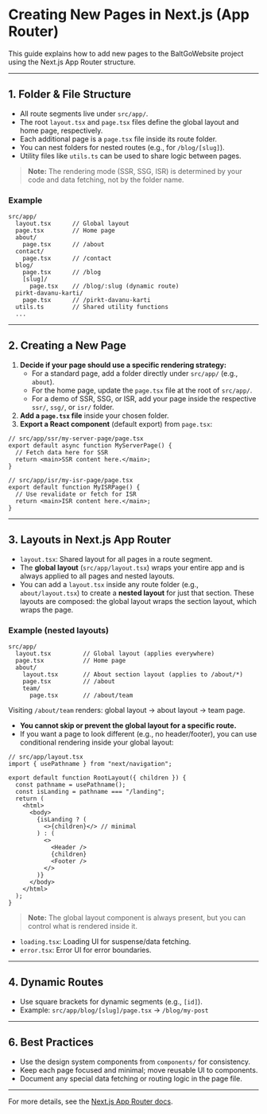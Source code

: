 # Creating New Pages in Next.js (App Router)

This guide explains how to add new pages to the BaltGoWebsite project using the Next.js App Router structure.

---

## 1. Folder & File Structure
- All route segments live under `src/app/`.
- The root `layout.tsx` and `page.tsx` files define the global layout and home page, respectively.
- Each additional page is a `page.tsx` file inside its route folder.
- You can nest folders for nested routes (e.g., for `/blog/[slug]`).
- Utility files like `utils.ts` can be used to share logic between pages.

> **Note:** The rendering mode (SSR, SSG, ISR) is determined by your code and data fetching, not by the folder name.

### Example
```
src/app/
  layout.tsx      // Global layout
  page.tsx        // Home page
  about/
    page.tsx      // /about
  contact/
    page.tsx      // /contact
  blog/
    page.tsx      // /blog
    [slug]/
      page.tsx    // /blog/:slug (dynamic route)
  pirkt-davanu-karti/
    page.tsx      // /pirkt-davanu-karti
  utils.ts        // Shared utility functions
  ...
```

---

## 2. Creating a New Page
1. **Decide if your page should use a specific rendering strategy:**
    - For a standard page, add a folder directly under `src/app/` (e.g., `about`).
    - For the home page, update the `page.tsx` file at the root of `src/app/`.
    - For a demo of SSR, SSG, or ISR, add your page inside the respective `ssr/`, `ssg/`, or `isr/` folder.
2. **Add a `page.tsx` file** inside your chosen folder.
3. **Export a React component** (default export) from `page.tsx`:

```tsx
// src/app/ssr/my-server-page/page.tsx
export default async function MyServerPage() {
  // Fetch data here for SSR
  return <main>SSR content here.</main>;
}
```

```tsx
// src/app/isr/my-isr-page/page.tsx
export default function MyISRPage() {
  // Use revalidate or fetch for ISR
  return <main>ISR content here.</main>;
}
```

---

## 3. Layouts in Next.js App Router

- `layout.tsx`: Shared layout for all pages in a route segment.
- The **global layout** (`src/app/layout.tsx`) wraps your entire app and is always applied to all pages and nested layouts.
- You can add a `layout.tsx` inside any route folder (e.g., `about/layout.tsx`) to create a **nested layout** for just that section. These layouts are composed: the global layout wraps the section layout, which wraps the page.

### Example (nested layouts)
```
src/app/
  layout.tsx         // Global layout (applies everywhere)
  page.tsx           // Home page
  about/
    layout.tsx       // About section layout (applies to /about/*)
    page.tsx         // /about
    team/
      page.tsx       // /about/team
```

Visiting `/about/team` renders: global layout → about layout → team page.

- **You cannot skip or prevent the global layout for a specific route.**
- If you want a page to look different (e.g., no header/footer), you can use conditional rendering inside your global layout:

```tsx
// src/app/layout.tsx
import { usePathname } from "next/navigation";

export default function RootLayout({ children }) {
  const pathname = usePathname();
  const isLanding = pathname === "/landing";
  return (
    <html>
      <body>
        {isLanding ? (
          <>{children}</> // minimal
        ) : (
          <>
            <Header />
            {children}
            <Footer />
          </>
        )}
      </body>
    </html>
  );
}
```

> **Note:** The global layout component is always present, but you can control what is rendered inside it.

- `loading.tsx`: Loading UI for suspense/data fetching.
- `error.tsx`: Error UI for error boundaries.

---

## 4. Dynamic Routes
- Use square brackets for dynamic segments (e.g., `[id]`).
- Example: `src/app/blog/[slug]/page.tsx` → `/blog/my-post`

---

## 6. Best Practices
- Use the design system components from `components/` for consistency.
- Keep each page focused and minimal; move reusable UI to components.
- Document any special data fetching or routing logic in the page file.

---

For more details, see the [Next.js App Router docs](https://nextjs.org/docs/app/building-your-application/routing).

